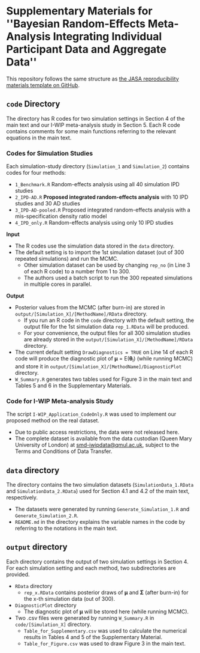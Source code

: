 # **Supplementary Materials for ''Bayesian Random-Effects Meta-Analysis Integrating Individual Participant Data and Aggregate Data''**  

This repository follows the same structure as [the JASA reproducibility materials template on GitHub](https://github.com/jasa-acs/repro-template).

## `code` Directory 

The directory has R codes for two simulation settings in Section 4 of the main text and our I-WIP meta-analysis study in Section 5. Each R code contains comments for some main functions referring to the relevant equations in the main text. 

### Codes for Simulation Studies

Each simulation-study directory (`Simulation_1` and `Simulation_2`) contains codes for four methods: 
  - `1_Benchmark.R` Random-effects analysis using all 40 simulation IPD studies
  - `2_IPD-AD.R` **Proposed integrated random-effects analysis** with 10 IPD studies and 30 AD studies
  - `3_IPD-AD-pooled.R` Proposed integrated random-effects analysis with a mis-specification density ratio model
  - `4_IPD_only.R` Random-effects analysis using only 10 IPD studies

**Input**
  - The R codes use the simulation data stored in the `data` directory.
  - The default setting is to import the 1st simulation dataset (out of 300 repeated simulations) and run the MCMC. 
      - Other simulation dataset can be used by changing `rep_no` (in Line 3 of each R code) to a number from 1 to 300.
      - The authors used a batch script to run the 300 repeated simulations in multiple cores in parallel. 

**Output**
  - Posterior values from the MCMC (after burn-in) are stored in `output/[Simulation_X]/[MethodName]/RData` directory.
      - If you run an R code in the `code` directory with the default setting, the output file for the 1st simulation data `rep_1.RData` will be produced.
      - For your convenience, the output files for all 300 simulation studies are already stored in the  `output/[Simulation_X]/[MethodName]/RData` directory.
  - The current default setting `DrawDiagnostics = TRUE` on Line 14 of each R code will produce the diagnostic plot of **μ** = E(**θ**<sub>l</sub>) (while running MCMC) and store it in `output/[Simulation_X]/[MethodName]/DiagnosticPlot` directory.
  - `W_Summary.R` generates two tables used for Figure 3 in the main text and Tables 5 and 6 in the Supplementary Materials. 

### Code for I-WIP Meta-analysis Study

The script `I-WIP_Application_CodeOnly.R` was used to implement our proposed method on the real dataset.
  - Due to public access restrictions, the data were not released here.
  - The complete dataset is available from the data custodian (Queen Mary University of London) at [smd-iwipdata@qmul.ac.uk](mailto:smd-iwipdata@qmul.ac.uk), subject to the Terms and Conditions of Data Transfer.

## `data` directory 

The directory contains the two simulation datasets (`SimulationData_1.RData` and `SimulationData_2.RData`) used for Section 4.1 and 4.2 of the main text, respectively.
  - The datasets were generated by running `Generate_Simulation_1.R` and `Generate_Simulation_2.R`.
  - `README.md` in the directory explains the variable names in the code by referring to the notations in the main text.  

## `output` directory 

Each directory contains the output of two simulation settings in Section 4. For each simulation setting and each method, two subdirectories are provided. 
  - `RData` directory
      - `rep_x.RData` contains posterior draws of **μ** and **Σ** (after burn-in) for the x-th simulation data (out of 300). 
  - `DiagnosticPlot` directory
      -  The diagnostic plot of **μ** will be stored here (while running MCMC).
  - Two .csv files were generated by running `W_Summary.R` in `code/[Simulation_X]` directory.
      - `Table_for_Supplementary.csv` was used to calculate the numerical results in Tables 4 and 5 of the Supplementary Material.
      - `Table_for_Figure.csv` was used to draw Figure 3 in the main text.
